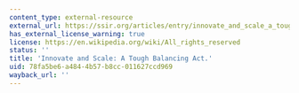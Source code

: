```yaml
---
content_type: external-resource
external_url: https://ssir.org/articles/entry/innovate_and_scale_a_tough_balancing_act
has_external_license_warning: true
license: https://en.wikipedia.org/wiki/All_rights_reserved
status: ''
title: 'Innovate and Scale: A Tough Balancing Act.'
uid: 78fa5be6-a484-4b57-b8cc-011627ccd969
wayback_url: ''
---
```

